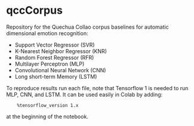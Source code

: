 # qccCorpus

Repository for the Quechua Collao corpus baselines for automatic dimensional emotion recognition:
-   Support Vector Regressor (SVR)
-   K-Nearest Neighbor Regressor (KNR)
-   Random Forest Regressor (RFR)
-   Multilayer Perceptron (MLP)
-   Convolutional Neural Network (CNN)
-   Long short-term Memory (LSTM)

To reproduce results run each file, note that Tensorflow 1 is needed to run MLP, CNN, and LSTM. It can be used easily in Colab by adding:

        %tensorflow_version 1.x 

at the beginning of the notebook.
